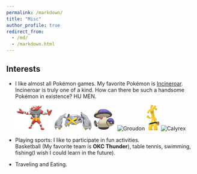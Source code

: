 ```yaml
---
permalink: /markdown/
title: "Misc"
author_profile: true
redirect_from: 
  - /md/
  - /markdown.html
---
```


## Interests

* I like almost all Pokémon games. My favorite Pokémon is [Incineroar](https://www.pokemon.com/us/pokedex/incineroar).<br>
  Incineroar is truly one of a kind. How can there be such a handsome Pokémon in existence? HU MEN.
  
  <img src="/images/incineroar.gif" alt="Incineroar" width="100"> <img src="/images/metagross.gif" alt="Metagross" width="100"> <img src="/images/amoongus.gif" alt="Amoongus" width="60">
  <img src="/images/Groudon.gif" alt="Groudon" width="80">  <img src="/images/Gholdengo.gif" alt="Gholdengo" width="35">  <img src="/images/Calyrex.gif" alt="Calyrex" width="50">
* Playing sports: I like to participate in fun activities.<br>
  Basketball (My favorite team is **OKC Thunder**), table tennis, swimming, fishing(I wish I could learn in the future).
* Traveling and Eating.


